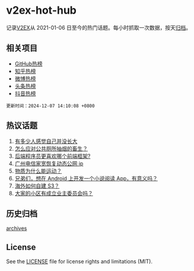# v2ex-hot-hub

 记录[V2EX](https://www.v2ex.com/)从 2021-01-06 日至今的热门话题。每小时抓取一次数据，按天[归档](archives)。
 
 ## 相关项目

- [GitHub热榜](https://github.com/it985/github-hot-hub)
- [知乎热榜](https://github.com/it985/zhihu-hot-hub)
- [微博热榜](https://github.com/it985/weibo-hot-hub)
- [头条热榜](https://github.com/it985/toutiao-hot-hub)
- [抖音热榜](https://github.com/it985/douyin-hot-hub)


 `更新时间：2024-12-07 14:10:08 +0800`

## 热议话题

1. [有多少人感觉自己并没长大](https://www.v2ex.com/t/1095520)
1. [怎么应对公共厕所抽烟的畜生？](https://www.v2ex.com/t/1095576)
1. [后端程序员更喜欢哪个前端框架?](https://www.v2ex.com/t/1095588)
1. [广州电信家宽恢复动态公网 ip](https://www.v2ex.com/t/1095579)
1. [物质为什么能运动？](https://www.v2ex.com/t/1095649)
1. [兄弟们，想在 Android 上开发一个小说阅读 App，有意义吗？](https://www.v2ex.com/t/1095558)
1. [海外如何自建 S3？](https://www.v2ex.com/t/1095571)
1. [大家的小区有成立业主委员会吗？](https://www.v2ex.com/t/1095678)

## 历史归档

[archives](archives)

## License

See the [LICENSE](LICENSE) file for license rights and limitations (MIT).

